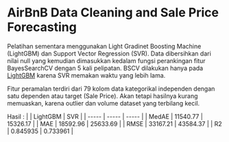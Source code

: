 # AirBnB Data Cleaning and Sale Price Forecasting

Pelatihan sementara menggunakan Light Gradinet Boosting Machine (LightGBM) dan Support Vector Regression (SVR). Data dibersihkan dari nilai null yang kemudian dimasukkan kedalam fungsi perankingan fitur BayesSearchCV dengan 5 kali pelipatan. BSCV dilakukan hanya pada [LightGBM](https://github.com/yanuarkholik/airbnb-data-cleaning-and-forecasting/blob/main/params.csv) karena SVR memakan waktu yang lebih lama.

Fitur peramalan terdiri dari 79 kolom data kategorikal independen dengan satu dependen atau target (Sale Price). Akan tetapi hasilnya kurang memuaskan, karena outlier dan volume dataset yang terbilang kecil.

Hasil : 
| | LightGBM | SVR |
| ----- | ----- | ----- |
| MedAE | 11540.77 | 15326.17 |
| MAE | 18592.96 | 25633.69 |
| RMSE | 33167.21 | 43584.37 |
| R2 |  0.845935 | 0.733961 |
